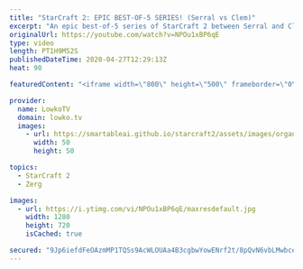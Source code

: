 ```yaml
---
title: "StarCraft 2: EPIC BEST-OF-5 SERIES! (Serral vs Clem)"
excerpt: "An epic best-of-5 series of StarCraft 2 between Serral and Clem. Serral is widely considered to be the strongest SC2 professional gamer in the world. Clem is one of the best Terran players in the world and he's continously getting better. In this video they face off against each other in a series of"
originalUrl: https://youtube.com/watch?v=NPOu1xBP6qE
type: video
length: PT1H9M52S
publishedDateTime: 2020-04-27T12:29:13Z
heat: 90

featuredContent: "<iframe width=\"800\" height=\"500\" frameborder=\"0\" src=\"https://www.youtube.com/embed/NPOu1xBP6qE\" allow=\"accelerometer; autoplay; encrypted-media; gyroscope; picture-in-picture\" allowfullscreen></iframe>"

provider:
  name: LowkoTV
  domain: lowko.tv
  images:
    - url: https://smartableai.github.io/starcraft2/assets/images/organizations/lowko.tv-50x50.jpg
      width: 50
      height: 50

topics:
  - StarCraft 2
  - Zerg

images:
  - url: https://i.ytimg.com/vi/NPOu1xBP6qE/maxresdefault.jpg
    width: 1280
    height: 720
    isCached: true

secured: "9Jp6iefdFeOAzmMP1TQSs9AcWLOUAa4B3cgbwYowENrf2t/8pQvN6vbLMwbceQ3z+mdO3WV7abUAIYhZsTejLIZ/WAeox8iBTtsAbyzeez5i7LQtjEJgcNSaGo4C5kxQ429+dYJvQS6ahzId9Y52wC/bYvlVMJHBOyTNNu3P1gqsVnA41eBQE4oRs5Yclv10fO3Fg+n43oagFkzGgSaDctZPLLA+vTxH0/C52Pdqke1EZd+7fClIqqpisJla5CZ0ldDfSY8wGuEZcqk/HHFyBgDyZFXW1B0CaAFkpzbhkujljEzgJf8t2/P9nYPuBoM0f/wlO6FGLi8aoIXgqOpQzzvQVyq1STBLW/lWX5+eq5rEbQabZ3jG1QcHnxR44zJ6vGy4hGNQgeHNU9VtSfZu32LYsKu7fHBlihbRMnR0cLrPXXb446hYVwRiYZHIgMMk;sjUpL7cBpH1vPd/ds43yZQ=="
---
```


